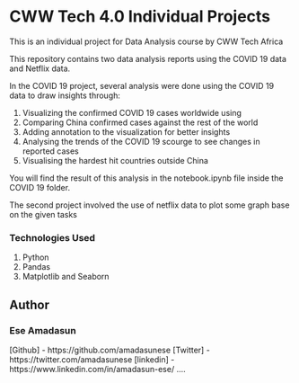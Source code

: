<h1>CWW Tech 4.0 Individual Projects</h1>

This is an individual project for Data Analysis course by CWW Tech Africa

This repository contains two data analysis reports using the COVID 19 data and Netflix data. 

In the COVID 19 project, several analysis were done using the COVID 19 data to draw insights through:

1. Visualizing the confirmed COVID 19 cases worldwide using 
2. Comparing China confirmed cases against the rest of the world
3. Adding annotation to the visualization for better insights
4. Analysing the trends of the COVID 19 scourge to see changes in reported cases
5. Visualising the hardest hit countries outside China

You will find the result of this analysis in the notebook.ipynb file inside the COVID 19 folder.

The second project involved the use of netflix data to plot some graph base on the given tasks

<h3>Technologies Used</h3>
<ol>
<li>Python</li>
<li>Pandas</li>
<li>Matplotlib and Seaborn</li>
</ol>

<h2>Author</h2>
<h3><bold>Ese Amadasun</bold></h3>
[Github] - https://github.com/amadasunese 
[Twitter] - https://twitter.com/amadasunese
[linkedin] - https://www.linkedin.com/in/amadasun-ese/ 
....